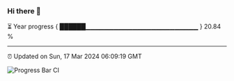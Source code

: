 ### Hi there 👋

⏳ Year progress { ██████▁▁▁▁▁▁▁▁▁▁▁▁▁▁▁▁▁▁▁▁▁▁▁▁ } 20.84 %

---

⏰ Updated on Sun, 17 Mar 2024 06:09:19 GMT

![Progress Bar CI](https://github.com/Shyam-Makwana/GitHub-Actions-Demo/workflows/Progress%20Bar%20CI/badge.svg)
